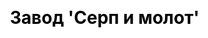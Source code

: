 ---
title: "Завод 'Серп и молот'"
js: "/js"
css: "/css/base.css"
draft: false
weight: 1
description: "История московского металлургического завода 'Серп и молот'"
---